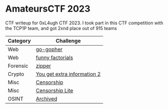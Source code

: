 # AmateursCTF 2023
CTF writeup for 0xL4ugh CTF 2023. I took part in this CTF competition with the TCP1P team, and got 2xnd place out of 915 teams

| Category | Challenge |
| --- | --- |
| Web | [go-gopher](/AmateursCTF%202023/go-gopher/)
| Web | [funny factorials](/AmateursCTF%202023/funny%20factorials/)
| Forensic | [zipper](/AmateursCTF%202023/zipper/)
| Crypto | [You get extra information 2](/AmateursCTF%202023/You%20get%20extra%20information%202/)
| Misc | [Censorship](/AmateursCTF%202023/Censorship/)
| Misc | [Censorship Lite](/AmateursCTF%202023/Censorship%20Lite/)
| OSINT | [Archived](/AmateursCTF%202023/Archived/)